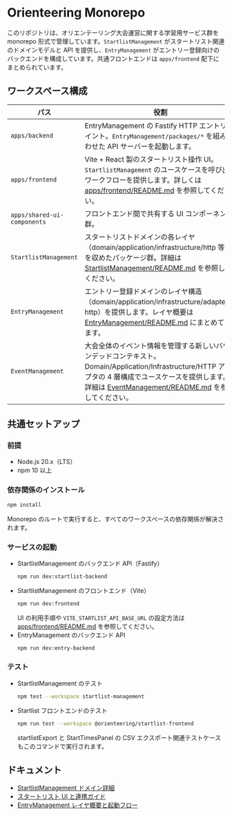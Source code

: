 # Orienteering Monorepo

このリポジトリは、オリエンテーリング大会運営に関する学習用サービス群を monorepo 形式で管理しています。`StartlistManagement` がスタートリスト関連のドメインモデルと API を提供し、`EntryManagement` がエントリー登録向けのバックエンドを構成しています。共通フロントエンドは `apps/frontend` 配下にまとめられています。

## ワークスペース構成

| パス | 役割 |
| ---- | ---- |
| `apps/backend` | EntryManagement の Fastify HTTP エントリポイント。`EntryManagement/packages/*` を組み合わせた API サーバーを起動します。 |
| `apps/frontend` | Vite + React 製のスタートリスト操作 UI。`StartlistManagement` のユースケースを呼び出すワークフローを提供します。詳しくは [apps/frontend/README.md](./apps/frontend/README.md) を参照してください。 |
| `apps/shared-ui-components` | フロントエンド間で共有する UI コンポーネント群。 |
| `StartlistManagement` | スタートリストドメインの各レイヤ（domain/application/infrastructure/http 等）を収めたパッケージ群。詳細は [StartlistManagement/README.md](./StartlistManagement/README.md) を参照してください。 |
| `EntryManagement` | エントリー登録ドメインのレイヤ構造（domain/application/infrastructure/adapters-http）を提供します。レイヤ概要は [EntryManagement/README.md](./EntryManagement/README.md) にまとめています。 |
| `EventManagement` | 大会全体のイベント情報を管理する新しいバウンデッドコンテキスト。Domain/Application/Infrastructure/HTTP アダプタの 4 層構成でユースケースを提供します。詳細は [EventManagement/README.md](./EventManagement/README.md) を参照してください。 |

## 共通セットアップ

### 前提

- Node.js 20.x（LTS）
- npm 10 以上

### 依存関係のインストール

```bash
npm install
```

Monorepo のルートで実行すると、すべてのワークスペースの依存関係が解決されます。

### サービスの起動

- StartlistManagement のバックエンド API（Fastify）
  ```bash
  npm run dev:startlist-backend
  ```
- StartlistManagement のフロントエンド（Vite）
  ```bash
  npm run dev:frontend
  ```
  UI の利用手順や `VITE_STARTLIST_API_BASE_URL` の設定方法は [apps/frontend/README.md](./apps/frontend/README.md) を参照してください。
- EntryManagement のバックエンド API
  ```bash
  npm run dev:entry-backend
  ```

### テスト

- StartlistManagement のテスト
  ```bash
  npm test --workspace startlist-management
  ```
- Startlist フロントエンドのテスト
  ```bash
  npm run test --workspace @orienteering/startlist-frontend
  ```
  startlistExport と StartTimesPanel の CSV エクスポート関連テストケースもこのコマンドで実行されます。

## ドキュメント

- [StartlistManagement ドメイン詳細](./StartlistManagement/README.md#startlistmanagement-ドメイン詳細)
- [スタートリスト UI と連携ガイド](./apps/frontend/README.md)
- [EntryManagement レイヤ概要と起動フロー](./EntryManagement/README.md)
